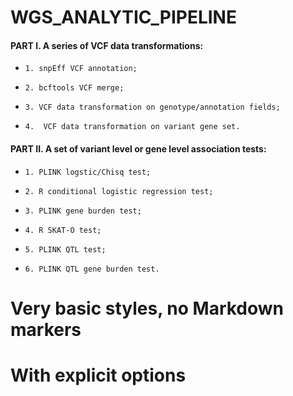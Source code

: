 # WGS_ANALYTIC_PIPELINE 
 
 
  
#### PART I. A series of VCF data transformations:



* `1. snpEff VCF annotation;`

* `2. bcftools VCF merge;`

* `3. VCF data transformation on genotype/annotation fields;`

* `4.  VCF data transformation on variant gene set.`

#### PART II. A set of variant level or gene level association tests:




* `1. PLINK logstic/Chisq test;`

* `2. R conditional logistic regression test;`

* `3. PLINK gene burden test;`

* `4. R SKAT-O test;`

* `5. PLINK QTL test;`

* `6. PLINK QTL gene burden test.`

<link rel="stylesheet" href="https://unpkg.com/remarkdown.css/dist/remarkdown-zero.attr.css">
<div data-remarkdown>
  <h1>Very basic styles, no Markdown markers</h1>
</div>
<div data-remarkdown="
  hn-reset hn-hash h1-underline
  hr-star hr-center
  ul-plus ol-decimal
  code-tick pre-tick
  ">
  <h1>With explicit options</h1>
</div>
